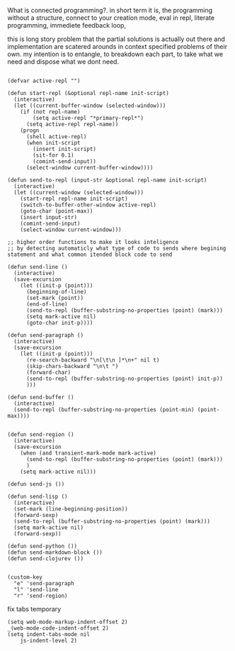 
What is connected programming?. in short term it is, the programming without a structure, connect to your creation mode, eval in repl, literate programming, immediete feedback loop,   

this is long story problem that the partial solutions is actually out there and implementation are scatered arounds in context specified problems of their own. my intention is to entangle, to breakdown each part, to take what we need and dispose what we dont need.   


```elisp

(defvar active-repl "")

(defun start-repl (&optional repl-name init-script)
  (interactive)
  (let ((current-buffer-window (selected-window)))
	(if (not repl-name)
		(setq active-repl "*primary-repl*")
	  (setq active-repl repl-name))
	(progn
	  (shell active-repl)
	  (when init-script
		(insert init-script)
		(sit-for 0.1)
		(comint-send-input))
	  (select-window current-buffer-window))))

(defun send-to-repl (input-str &optional repl-name init-script)
  (interactive)
  (let ((current-window (selected-window)))
	(start-repl repl-name init-script) 
	(switch-to-buffer-other-window active-repl)
	(goto-char (point-max))
	(insert input-str)
	(comint-send-input)
	(select-window current-window)))

;; higher order functions to make it looks inteligence
;; by detecting automaticly what type of code to sends where begining statement and what common itended block code to send

(defun send-line ()
  (interactive)
  (save-excursion
	(let ((init-p (point)))
	  (beginning-of-line)
	  (set-mark (point))
	  (end-of-line)
	  (send-to-repl (buffer-substring-no-properties (point) (mark)))
	  (setq mark-active nil)
	  (goto-char init-p))))

(defun send-paragraph ()
  (interactive)
  (save-excursion
	(let ((init-p (point)))
	  (re-search-backward "\n[\t\n ]*\n+" nil t)
	  (skip-chars-backward "\n\t ")
	  (forward-char)
	  (send-to-repl (buffer-substring-no-properties (point) init-p))
	  )))

(defun send-buffer ()
  (interactive)
  (send-to-repl (buffer-substring-no-properties (point-min) (point-max))))


(defun send-region ()
  (interactive)
  (save-excursion
	(when (and transient-mark-mode mark-active)
	  (send-to-repl (buffer-substring-no-properties (point) (mark)))
	  )
	(setq mark-active nil)))

(defun send-js ())

(defun send-lisp ()
  (interactive)
  (set-mark (line-beginning-position))
  (forward-sexp)
  (send-to-repl (buffer-substring-no-properties (point) (mark)))
  (setq mark-active nil)
  (forward-sexp))

(defun send-python ())
(defun send-markdown-block ())
(defun send-clojurev ())

```

```elisp

(custom-key
  "e" 'send-paragraph
  "l" 'send-line
  "r" 'send-region)

```

fix tabs temporary 

```emacs-lisp
(setq web-mode-markup-indent-offset 2)
_(web-mode-code-indent-offset 2)
(setq indent-tabs-mode nil
    js-indent-level 2)
```
